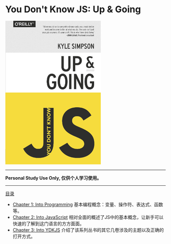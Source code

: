 # You Don't Know JS: Up & Going

<img src="cover.jpg" width="300">

-----

**Personal Study Use Only, 仅供个人学习使用。**

-----

[目录](toc.md)

* [Chapter 1: Into Programming](ch1.md)
基本编程概念：变量、操作符、表达式、函数等。
* [Chapter 2: Into JavaScript](ch2.md)
相对全面的概述了JS中的基本概念，让新手可以快速的了解到这门语言的方方面面。
* [Chapter 3: Into YDKJS](ch3.md)
介绍了该系列丛书的其它几卷涉及的主题以及正确的打开方式。

